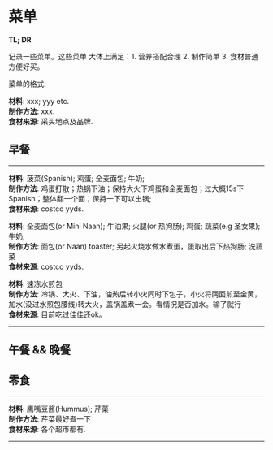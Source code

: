 # 菜单
**TL; DR**  

记录一些菜单。这些菜单 大体上满足：1. 营养搭配合理 2. 制作简单 3. 食材普通方便好买。

菜单的格式:  

**材料**: xxx; yyy etc.  
**制作方法**: xxx.  
**食材来源**: 采买地点及品牌.

## 早餐 
---  

**材料**: 菠菜(Spanish); 鸡蛋; 全麦面包; 牛奶;  
**制作方法**: 鸡蛋打散；热锅下油；保持大火下鸡蛋和全麦面包；过大概15s下Spanish；整体翻一个面；保持一下可以出锅;  
**食材来源**: costco yyds.   


**材料**: 全麦面包(or Mini Naan); 牛油果; 火腿(or 热狗肠); 鸡蛋; 蔬菜(e.g 圣女果); 牛奶;   
**制作方法**: 面包(or Naan) toaster; 另起火烧水做水煮蛋，蛋取出后下热狗肠; 洗蔬菜  
**食材来源**: costco yyds.  
  
**材料**: 速冻水煎包  
**制作方法**: 冷锅、大火、下油，油热后转小火同时下包子，小火将两面煎至金黄，加水(没过水煎包腰线)转大火，盖锅盖煮一会。看情况是否加水。输了就行   
**食材来源**: 目前吃过佳佳还ok。

---

## 午餐 && 晚餐  

## 零食 
---    

**材料**: 鹰嘴豆酱(Hummus); 芹菜  
**制作方法**: 芹菜最好煮一下  
**食材来源**: 各个超市都有.  

---
